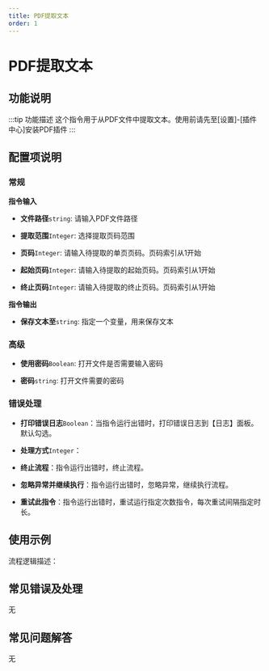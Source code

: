 ```yaml
---
title: PDF提取文本
order: 1
---
```


# PDF提取文本

## 功能说明

:::tip 功能描述
这个指令用于从PDF文件中提取文本。使用前请先至[设置]-[插件中心]安装PDF插件
:::

## 配置项说明

### 常规

**指令输入**

- **文件路径**`string`: 请输入PDF文件路径

- **提取范围**`Integer`: 选择提取页码范围

- **页码**`Integer`: 请输入待提取的单页页码。页码索引从1开始

- **起始页码**`Integer`: 请输入待提取的起始页码。页码索引从1开始

- **终止页码**`Integer`: 请输入待提取的终止页码。页码索引从1开始


**指令输出**

- **保存文本至**`string`: 指定一个变量，用来保存文本

### 高级

- **使用密码**`Boolean`: 打开文件是否需要输入密码

- **密码**`string`: 打开文件需要的密码

### 错误处理

- **打印错误日志**`Boolean`：当指令运行出错时，打印错误日志到【日志】面板。默认勾选。

- **处理方式**`Integer`：

 - **终止流程**：指令运行出错时，终止流程。

 - **忽略异常并继续执行**：指令运行出错时，忽略异常，继续执行流程。

 - **重试此指令**：指令运行出错时，重试运行指定次数指令，每次重试间隔指定时长。

## 使用示例

流程逻辑描述：

## 常见错误及处理

无

## 常见问题解答

无

